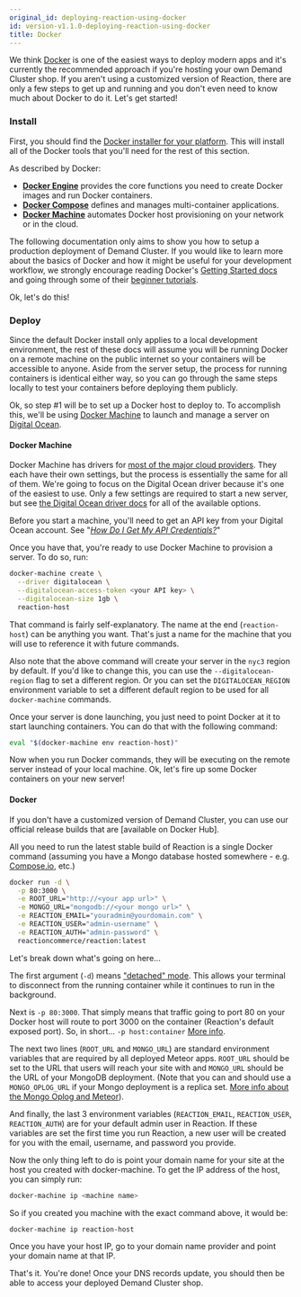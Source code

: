 ```yaml
---
original_id: deploying-reaction-using-docker
id: version-v1.1.0-deploying-reaction-using-docker
title: Docker
---
```


We think [Docker](https://www.docker.com) is one of the easiest ways to deploy modern apps and it's currently the recommended approach if you're hosting your own Demand Cluster shop.  If you aren't using a customized version of Reaction, there are only a few steps to get up and running and you don't even need to know much about Docker to do it. Let's get started!

### Install

First, you should find the [Docker installer for your platform](https://www.docker.com/products/overview). This will install all of the Docker tools that you'll need for the rest of this section.

As described by Docker:

- **[Docker Engine](https://docs.docker.com/engine/understanding-docker/)** provides the core functions you need to create Docker images and run Docker containers.
- **[Docker Compose](https://docs.docker.com/compose/overview/)** defines and manages multi-container applications.
- **[Docker Machine](https://docs.docker.com/machine/overview/)** automates Docker host provisioning on your network or in the cloud.

The following documentation only aims to show you how to setup a production deployment of Demand Cluster.  If you would like to learn more about the basics of Docker and how it might be useful for your development workflow, we strongly encourage reading Docker's [Getting Started docs](https://docs.docker.com/) and going through some of their [beginner tutorials](https://docs.docker.com/learn/).

Ok, let's do this!

### Deploy

Since the default Docker install only applies to a local development environment, the rest of these docs will assume you will be running Docker on a remote machine on the public internet so your containers will be accessible to anyone. Aside from the server setup, the process for running containers is identical either way, so you can go through the same steps locally to test your containers before deploying them publicly.

Ok, so step #1 will be to set up a Docker host to deploy to.  To accomplish this, we'll be using [Docker Machine](https://docs.docker.com/machine/overview/) to launch and manage a server on [Digital Ocean](https://digitalocean.com).

#### Docker Machine

Docker Machine has drivers for [most of the major cloud providers](https://docs.docker.com/machine/drivers/).  They each have their own settings, but the process is essentially the same for all of them.  We're going to focus on the Digital Ocean driver because it's one of the easiest to use. Only a few settings are required to start a new server, but see [the Digital Ocean driver docs](https://docs.docker.com/machine/drivers/digital-ocean/) for all of the available options.

Before you start a machine, you'll need to get an API key from your Digital Ocean account.  See "_[How Do I Get My API Credentials?](https://www.digitalocean.com/help/api/)_"

Once you have that, you're ready to use Docker Machine to provision a server. To do so, run:

```sh
docker-machine create \
  --driver digitalocean \
  --digitalocean-access-token <your API key> \
  --digitalocean-size 1gb \
  reaction-host
```

That command is fairly self-explanatory.  The name at the end (`reaction-host`) can be anything you want.  That's just a name for the machine that you will use to reference it with future commands.

Also note that the above command will create your server in the `nyc3` region by default.  If you'd like to change this, you can use the `--digitalocean-region` flag to set a different region.  Or you can set the `DIGITALOCEAN_REGION` environment variable to set a different default region to be used for all `docker-machine` commands.

Once your server is done launching, you just need to point Docker at it to start launching containers.  You can do that with the following command:

```sh
eval "$(docker-machine env reaction-host)"
```

Now when you run Docker commands, they will be executing on the remote server instead of your local machine.  Ok, let's fire up some Docker containers on your new server!

#### Docker

If you don't have a customized version of Demand Cluster, you can use our official release builds that are [available on Docker Hub].

All you need to run the latest stable build of Reaction is a single Docker command (assuming you have a Mongo database hosted somewhere - e.g. [Compose.io](https://compose.io), etc.)

```sh
docker run -d \
  -p 80:3000 \
  -e ROOT_URL="http://<your app url>" \
  -e MONGO_URL="mongodb://<your mongo url>" \
  -e REACTION_EMAIL="youradmin@yourdomain.com" \
  -e REACTION_USER="admin-username" \
  -e REACTION_AUTH="admin-password" \
  reactioncommerce/reaction:latest
```

Let's break down what's going on here...

The first argument (`-d`) means ["detached" mode](https://docs.docker.com/engine/reference/run/#detached-vs-foreground).  This allows your terminal to disconnect from the running container while it continues to run in the background.

Next is `-p 80:3000`.  That simply means that traffic going to port 80 on your Docker host will route to port 3000 on the container (Reaction's default exposed port).  So, in short... `-p host:container` [More info](https://docs.docker.com/engine/reference/run/#expose-incoming-ports).

The next two lines (`ROOT_URL` and `MONGO_URL`) are standard environment variables that are required by all deployed Meteor apps. `ROOT_URL` should be set to the URL that users will reach your site with and `MONGO_URL` should be the URL of your MongoDB deployment. (Note that you can and should use a `MONGO_OPLOG_URL` if your Mongo deployment is a replica set. [More info about the Mongo Oplog and Meteor](https://themeteorchef.com/snippets/setting-up-mongodb-oplog-tailing/)).

And finally, the last 3 environment variables (`REACTION_EMAIL`, `REACTION_USER`, `REACTION_AUTH`) are for your default admin user in Reaction.  If these variables are set the first time you run Reaction, a new user will be created for you with the email, username, and password you provide.

Now the only thing left to do is point your domain name for your site at the host you created with docker-machine.  To get the IP address of the host, you can simply run:

```sh
docker-machine ip <machine name>
```

So if you created you machine with the exact command above, it would be:

```sh
docker-machine ip reaction-host
```

Once you have your host IP, go to your domain name provider and point your domain name at that IP.

That's it.  You're done!  Once your DNS records update, you should then be able to access your deployed Demand Cluster shop.
